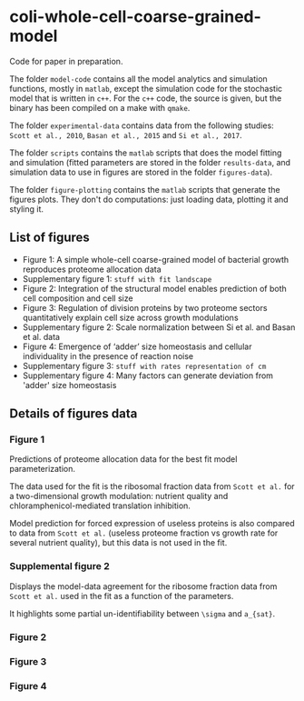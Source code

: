 # coli-whole-cell-coarse-grained-model

Code for paper in preparation.

The folder `model-code` contains all the model analytics and simulation functions, mostly in `matlab`, except the simulation code for the stochastic model that is written in `c++`.
For the `c++` code, the source is given, but the binary has been compiled on a make with `qmake`.

The folder `experimental-data` contains data from the following studies: `Scott et al., 2010`, `Basan et al., 2015` and `Si et al., 2017`.

The folder `scripts` contains the `matlab` scripts that does the model fitting and simulation (fitted parameters are stored in the folder `results-data`, and simulation data to use in figures are stored in the folder `figures-data`).

The folder `figure-plotting` contains the `matlab` scripts that generate the figures plots. They don't do computations: just loading data, plotting it and styling it.

## List of figures

* Figure 1: A simple whole-cell coarse-grained model of bacterial growth reproduces proteome allocation data
* Supplementary figure 1: `stuff with fit landscape`
* Figure 2: Integration of the structural model enables prediction of both cell composition and cell size
* Figure 3: Regulation of division proteins by two proteome sectors quantitatively explain cell size across growth modulations
* Supplementary figure 2: Scale normalization between Si et al. and Basan et al. data
* Figure 4: Emergence of ‘adder’ size homeostasis and cellular individuality in the presence of reaction noise
* Supplementary figure 3: `stuff with rates representation of cm`
* Supplementary figure 4: Many factors can generate deviation from 'adder' size homeostasis


## Details of figures data

### Figure 1

Predictions of proteome allocation data for the best fit model parameterization.

The data used for the fit is the ribosomal fraction data from `Scott et al.` for a two-dimensional growth modulation: nutrient quality and chloramphenicol-mediated translation inhibition.

Model prediction for forced expression of useless proteins is also compared to data from `Scott et al.` (useless proteome fraction vs growth rate for several nutrient quality), but this data is not used in the fit.

### Supplemental figure 2

Displays the model-data agreement for the ribosome fraction data from `Scott et al.` used in the fit as a function of the parameters.

It highlights some partial un-identifiability between `\sigma` and `a_{sat}`.

### Figure 2

### Figure 3

### Figure 4
